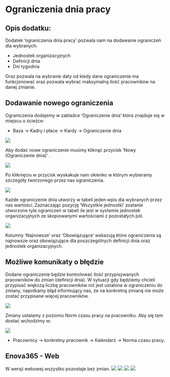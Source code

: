 # Ograniczenia dnia pracy
## Opis dodatku:
Dodatek ‘ograniczenia dnia pracy’ pozwala nam na dodawanie ograniczeń dla wybranych:

- Jednostek organizacyjnych
- Definicji dnia
- Dni tygodnia

Oraz pozwala na wybranie daty od kiedy dane ograniczenie ma funkcjonować oraz pozwala wybrać maksymalną ilość pracowników na danej zmianie.

## Dodawanie nowego ograniczenia
Ograniczenia dodajemy w zakładce ‘Ograniczenie dnia’ która znajduje się w miejscu o ścieżce:

- Baza -> Kadry i płace -> Kardy -> Ograniczenie dnia

![](Obraz1.png)

Aby dodać nowe ograniczenie musimy kliknąć przycisk ‘Nowy (Ograniczenie dnia)’ .

![](Obraz2.png)

Po kliknięciu w przycisk wyskakuje nam okienko w którym wybieramy szczegóły tworzonego przez nas ograniczenia.

![](Obraz3.png)

Każde ograniczenie dnia utworzy w tabeli jeden wpis dla wybranych przez nas wartości. Zaznaczając pozycję ‘Wszystkie jednostki’ zostanie utworzone tyle ograniczeń w tabeli ile jest w systemie jednostek organizacyjnych ze skopiowanymi wartościami z pozostałych pól.

![](Obraz4.png)

Kolumny ‘Najnowsze’ oraz ‘Obowiązujące’ wskazują które ograniczenia są najnowsze oraz obowiązujące dla poszczególnych definicji dnia oraz jednostek organizacyjnych.

## Możliwe komunikaty o błędzie
Dodane ograniczenie będzie kontrolować ilość przypisywanych pracowników do zmian (definicji dnia). W sytuacji gdy będziemy chcieli przypisać większą liczbę pracowników niż jest ustalona w ograniczeniu do zmiany, napotkamy błąd informujący nas, że na konkretną zmianę nie może zostać przypisane więcej pracowników.

![](Obraz5.png)

Zmiany ustalamy z poziomu Norm czasu pracy na pracowniku. Aby się tam dostać wchodzimy w:
 
![](Obraz6.png)

- Pracownicy -> konkretny pracownik -> Kalendarz -> Norma czasu pracy.

## Enova365 - Web
W wersji webowej wszystko pozostaje bez zmian.
![](Obraz8.png)
![](Obraz9.png)
![](Obraz7.png)
![](Obraz10.png)
